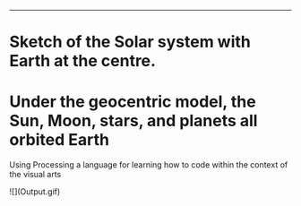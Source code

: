 <title> Solar Sytem Simulator </title>
<hr>
<h1>Sketch of the Solar system with Earth at the centre. <h1>
<h1> Under the geocentric model, the Sun, Moon, stars, and planets all orbited Earth </h1>
<p> Using Processing a language for learning how to code within the context of the visual arts </p>
![](Output.gif)

